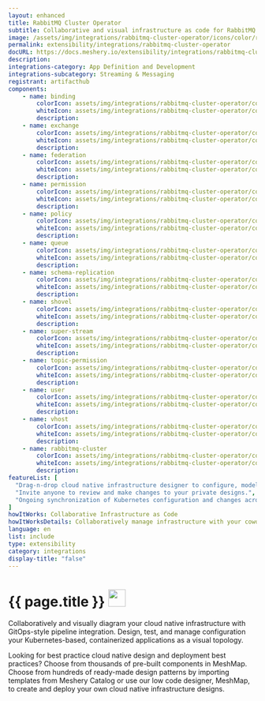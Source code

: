 ```yaml
---
layout: enhanced
title: RabbitMQ Cluster Operator
subtitle: Collaborative and visual infrastructure as code for RabbitMQ Cluster Operator
image: /assets/img/integrations/rabbitmq-cluster-operator/icons/color/rabbitmq-cluster-operator-color.svg
permalink: extensibility/integrations/rabbitmq-cluster-operator
docURL: https://docs.meshery.io/extensibility/integrations/rabbitmq-cluster-operator
description: 
integrations-category: App Definition and Development
integrations-subcategory: Streaming & Messaging
registrant: artifacthub
components: 
	- name: binding
		colorIcon: assets/img/integrations/rabbitmq-cluster-operator/components/binding/icons/color/binding-color.svg
		whiteIcon: assets/img/integrations/rabbitmq-cluster-operator/components/binding/icons/white/binding-white.svg
		description: 
	- name: exchange
		colorIcon: assets/img/integrations/rabbitmq-cluster-operator/components/exchange/icons/color/exchange-color.svg
		whiteIcon: assets/img/integrations/rabbitmq-cluster-operator/components/exchange/icons/white/exchange-white.svg
		description: 
	- name: federation
		colorIcon: assets/img/integrations/rabbitmq-cluster-operator/components/federation/icons/color/federation-color.svg
		whiteIcon: assets/img/integrations/rabbitmq-cluster-operator/components/federation/icons/white/federation-white.svg
		description: 
	- name: permission
		colorIcon: assets/img/integrations/rabbitmq-cluster-operator/components/permission/icons/color/permission-color.svg
		whiteIcon: assets/img/integrations/rabbitmq-cluster-operator/components/permission/icons/white/permission-white.svg
		description: 
	- name: policy
		colorIcon: assets/img/integrations/rabbitmq-cluster-operator/components/policy/icons/color/policy-color.svg
		whiteIcon: assets/img/integrations/rabbitmq-cluster-operator/components/policy/icons/white/policy-white.svg
		description: 
	- name: queue
		colorIcon: assets/img/integrations/rabbitmq-cluster-operator/components/queue/icons/color/queue-color.svg
		whiteIcon: assets/img/integrations/rabbitmq-cluster-operator/components/queue/icons/white/queue-white.svg
		description: 
	- name: schema-replication
		colorIcon: assets/img/integrations/rabbitmq-cluster-operator/components/schema-replication/icons/color/schema-replication-color.svg
		whiteIcon: assets/img/integrations/rabbitmq-cluster-operator/components/schema-replication/icons/white/schema-replication-white.svg
		description: 
	- name: shovel
		colorIcon: assets/img/integrations/rabbitmq-cluster-operator/components/shovel/icons/color/shovel-color.svg
		whiteIcon: assets/img/integrations/rabbitmq-cluster-operator/components/shovel/icons/white/shovel-white.svg
		description: 
	- name: super-stream
		colorIcon: assets/img/integrations/rabbitmq-cluster-operator/components/super-stream/icons/color/super-stream-color.svg
		whiteIcon: assets/img/integrations/rabbitmq-cluster-operator/components/super-stream/icons/white/super-stream-white.svg
		description: 
	- name: topic-permission
		colorIcon: assets/img/integrations/rabbitmq-cluster-operator/components/topic-permission/icons/color/topic-permission-color.svg
		whiteIcon: assets/img/integrations/rabbitmq-cluster-operator/components/topic-permission/icons/white/topic-permission-white.svg
		description: 
	- name: user
		colorIcon: assets/img/integrations/rabbitmq-cluster-operator/components/user/icons/color/user-color.svg
		whiteIcon: assets/img/integrations/rabbitmq-cluster-operator/components/user/icons/white/user-white.svg
		description: 
	- name: vhost
		colorIcon: assets/img/integrations/rabbitmq-cluster-operator/components/vhost/icons/color/vhost-color.svg
		whiteIcon: assets/img/integrations/rabbitmq-cluster-operator/components/vhost/icons/white/vhost-white.svg
		description: 
	- name: rabbitmq-cluster
		colorIcon: assets/img/integrations/rabbitmq-cluster-operator/components/rabbitmq-cluster/icons/color/rabbitmq-cluster-color.svg
		whiteIcon: assets/img/integrations/rabbitmq-cluster-operator/components/rabbitmq-cluster/icons/white/rabbitmq-cluster-white.svg
		description: 
featureList: [
  "Drag-n-drop cloud native infrastructure designer to configure, model, and deploy your workloads.",
  "Invite anyone to review and make changes to your private designs.",
  "Ongoing synchronization of Kubernetes configuration and changes across any number of clusters."
]
howItWorks: Collaborative Infrastructure as Code
howItWorksDetails: Collaboratively manage infrastructure with your coworkers synchronously sharing the same designs.
language: en
list: include
type: extensibility
category: integrations
display-title: "false"
---
```

<h1>{{ page.title }} <img src="{{ page.image }}" style="width: 35px; height: 35px;" /></h1>

<p>

</p>
<p>
    Collaboratively and visually diagram your cloud native infrastructure with GitOps-style pipeline integration. Design, test, and manage configuration your Kubernetes-based, containerized applications as a visual topology.
</p>
<p>
    Looking for best practice cloud native design and deployment best practices? Choose from thousands of pre-built components in MeshMap. Choose from hundreds of ready-made design patterns by importing templates from Meshery Catalog or use our low code designer, MeshMap, to create and deploy your own cloud native infrastructure designs.
</p>
